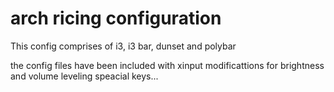 # arch ricing configuration

This config comprises of i3, i3 bar, dunset and polybar

the config files have been included with xinput modificattions for brightness and volume leveling speacial keys...
